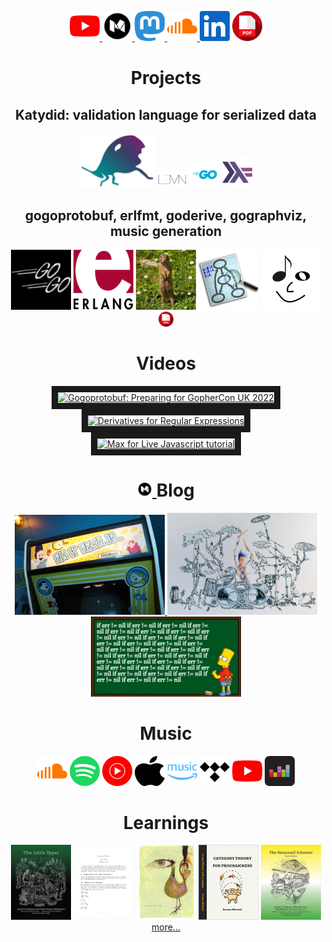 <p align="center">
  <a 
     href="https://www.youtube.com/c/awalterschulze"><img alt="YouTube" title="awalterschulze's YouTube Channel" height="48" width="48" src="./youtube.svg"/>
  </a>
  <a
     href="https://medium.com/@awalterschulze"><img alt="Medium" title="awalterschulze's Blog" height="48" width="48" src="./medium.svg"/>
  </a>
  <a href="https://fosstodon.org/@awalterschulze">
    <img alt="Mastadon" title="awalterschulze's Mastadon" height="48" width="48" src="./mastadon.svg" />
  </a>
  <a 
     href="https://soundcloud.com/awalterschulze"><img alt="Soundcloud" title="awalterschulze's Soundcloud" height="48" width="48" src="./soundcloud.svg"/>
  </a>
  <a href="https://www.linkedin.com/in/awalterschulze"><img alt="LinkedIn" title="awalterschulze's LinkedIn" height="48" width="48" src="./linkedin.svg"/></a>
  <a href="https://raw.githubusercontent.com/awalterschulze/waltercv/master/waltercv.pdf"><img alt="CV" title="Walter Schulze's CV" height="48" width="48" src="./pdf.svg"/></a>
</p>

<h1 align="center">Projects</h1>

<h2 align="center">Katydid: validation language for serialized data</h2>

<p align="center">
  <a href="https://katydid.github.io/"><img src="katydid_rect.svg" width="120" height"120" title="Katydid"
      alt="Katydid" /></a>
  <a href="https://github.com/katydid/proofs"><img src="lean.svg" width="48" height"48" title="Katydid proofs in Lean"
      alt="Katydid proofs in Lean" /></a>
  <a href="https://github.com/katydid/katydid"><img src="go.svg" width="48" height"48"
      title="Katydid implementation in Go" alt="Katydid Go" /></a>
  <a href="https://github.com/katydid/katydid-haskell"><img src="haskell.svg" width="48" height"48"
      title="Katydid implementation in Haskell" alt="Katydid Haskell" /></a>
</p>

<h2 align="center">gogoprotobuf, erlfmt, goderive, gographviz, music generation</h2>

<p align="center">
  <a href="https://github.com/gogo/protobuf"><img src="gogo.png" width="96" height="96" title="gogoprotobuf: Protocol Buffers for Go with Gadgets" alt="gogoprotobuf"/></a>
  <a href="https://github.com/WhatsApp/erlfmt"><img src="erlang.svg" width="96" height="96" title="erlfmt: erlang code formatter" alt="erlfmt"/></a>
  <a href="https://github.com/awalterschulze/goderive"><img src="goderive.jpg" width="96" height="96" title="goderive: code generator for Go" alt="goderive"/></a>
  <a href="https://github.com/awalterschulze/gographviz"><img src="graphviz.png" width="96" height="96" title="gographviz: graphviz parser for go" alt="gographviz"/></a>
  <a href="http://superwillow.sourceforge.net/"><img src="smiley.png" height="96" title="SuperWillow: Music Generation with AI" alt="SuperWillow"/></a>
  <a href="https://doi.ieeecomputersociety.org/10.1109/MMUL.2010.44"><img alt="Article in IEEE Multimedia - Music Generation with Mixed and Higher Order Markov Models" title="Article in IEEE Multimedia - Music Generation with Mixed and Higher Order Markov Models" height="24" width="24" src="./pdf.svg"/></a>
</p>

<h1 align="center">Videos</h1>
<p align="center">
  <a href="https://www.youtube.com/watch?v=8kL7_KTsIoc" target="_blank">
   <img src="https://img.youtube.com/vi/8kL7_KTsIoc/maxres3.jpg" alt="Gogoprotobuf: Preparing for GopherCon UK 2022" width="240" border="10" />
  </a>
  <a href="https://www.youtube.com/watch?v=k9linVmyIiE&list=PLYwF9EIrl42S9ldgii7kfBEIHPle7PqMk&index=1" target="_blank">
   <img src="https://img.youtube.com/vi/k9linVmyIiE/maxres1.jpg" alt="Derivatives for Regular Expressions" width="240" border="10" />
  </a>
  <a href="https://www.youtube.com/watch?v=Jg8eFh96wPU&list=PLYwF9EIrl42S9ldgii7kfBEIHPle7PqMk&index=3" target="_blank">
   <img src="https://img.youtube.com/vi/Jg8eFh96wPU/maxres2.jpg" alt="Max for Live Javascript tutorial" width="240" border="10" />
  </a>
</p>

<h1 align="center">
  <a href="https://medium.com/@awalterschulze">
    <img alt="Medium" title="awalterschulze's Blog" height="24" width="24" src="./medium.svg" />
  </a>
  Blog
</h1>
<p align="center">
  <a href="https://medium.com/better-programming/recursion-schemes-explained-using-regular-expressions-467765771fa3">
    <img
      src="fixitfelix.jpg"
      width="240"
      height"120" 
      title="Recursion Schemes Explained Using Regular Expressions"
      alt="Recursion Schemes Explained Using Regular Expressions"
    />
  </a>
  <a href="https://medium.com/better-programming/derivatives-of-symbolic-automata-explained-4673dee6af82">
    <img
      src="cymbals.jpg"
      width="240"
      height"120" 
      title="Derivatives of Symbolic Automata Explained"
      alt="Derivatives of Symbolic Automata Explained"
    />
  </a>
  <a href="https://medium.com/better-programming/monads-for-go-programmers-6cda2b978cb1">
    <img
      src="bartiferr.jpg"
      width="240"
      height"120" 
      title="Monads for Go Programmers"
      alt="Monads for Go Programmers"
    />
  </a>
</p>

<h1 align="center">Music</h1>

<p align="center">
  <a href="https://soundcloud.com/awalterschulze"><img alt="awalterschulze Soundcloud" title="awalterschulze Soundcloud" height="48" width="48" src="./soundcloud.svg"/></a>
  <a href="https://open.spotify.com/artist/50xMhOHVZKSZxAYsjLzuAC"><img alt="awalterschulze Spotify" title="awalterschulze Spotify" height="48" width="48" src="./spotify.svg"/></a>
  <a href="https://music.youtube.com/channel/UCYlW5cyWL_yC0aJ68xOcu2A"><img alt="awalterschulze YouTube Music" title="awalterschulze YouTube Music" height="48" width="48" src="./youtube-music.svg"/></a>
  <a href="https://music.apple.com/gb/artist/awalterschulze/1636537736"><img alt="awalterschulze Apple Music" title="awalterschulze Apple Music" height="48" width="48" src="./apple.svg"/></a>
  <a href="https://music.amazon.co.uk/artists/B0B83T8RXV/awalterschulze"><img alt="awalterschulze Amazon Music" title="awalterschulze Amazon Music" height="48" width="48" src="./amazon-music.svg"/></a>
  <a href="https://listen.tidal.com/album/239913679/track/239913687"><img alt="awalterschulze Tidal" title="awalterschulze Tidal" height="48" width="48" src="./tidal.svg"/></a>
  <a href="https://www.youtube.com/watch?v=qYSCusQAETU"><img alt="awalterschulze YouTube Channel" title="awalterschulze YouTube Channel" height="48" width="48" src="./youtube.svg"/></a>
  <a href="https://www.deezer.com/en/artist/178191227"><img alt="awalterschulze Deezer" title="awalterschulze Deezer" height="48" width="48" src="./deezer.svg"/></a>
</p>

<h1 align="center">Learnings</h1>

<p align="center">
  <a href="https://github.com/awalterschulze/the-little-typer-exercises"><img src="the_little_typer.jpeg" width="96" height="120" title="The Little Typer Exercises" alt="The Little Typer Exercises"/></a>
  <a href="https://github.com/awalterschulze/coq_in_a_hurry_exercises"><img src="coq_in_a_hurry.png" width="96" height="120" title="Coq in a Hurry Exercises" alt="Coq in a Hurry Exercises"/></a>
  <a href="https://github.com/awalterschulze/regex-reexamined-coq/"><img src="coq_art.jpeg" height="120" width="96" title="Coq Proofs about Regular Expressions as a learning exercise" alt="Coq Proofs about Regular Expressions as a learning exercise"/></a>
  <a href="https://github.com/awalterschulze/category-theory-for-programmers-challenges"><img src="category_theory_for_programmers.jpg" width="96" height="120" title="Category Theory for Programmers Exercises" alt="Category Theory for Programmers Exercises"/></a>
  <a href="https://github.com/awalterschulze/gominikanren"><img src="the_reasoned_schemer.jpg" height="120" width="96" title="The Reasoned Schemer's minikanren in Go" alt="The Reasoned Schemer's minikanren in Go"/></a>
  <a href="https://github.com/awalterschulze/learning">more...</a>
</p>

